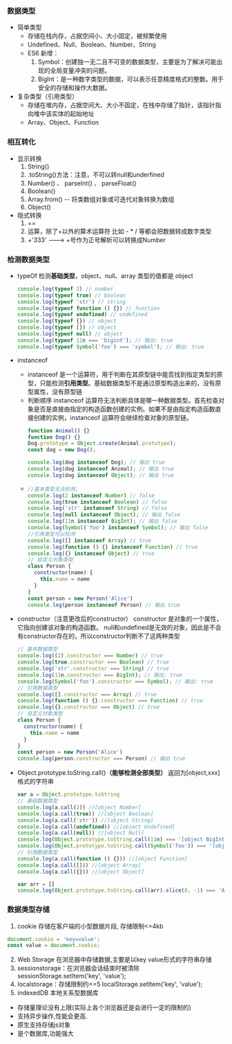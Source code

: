 ### 数据类型

- 简单类型
  - 存储在栈内存，占据空间小、大小固定，被频繁使用
  - Undefined、Null、Boolean、Number、String
  - ES6 新增：
    1. Symbol：创建独一无二且不可变的数据类型，主要是为了解决可能出现的全局变量冲突的问题。
    2. BigInt：是一种数字类型的数据，可以表示任意精度格式的整数。用于安全的存储和操作大数据。
- 复杂类型（引用类型）
  - 存储在堆内存，占据空间大、大小不固定，在栈中存储了指针，该指针指向堆中该实体的起始地址
  - Array、Object、Function

### 相互转化
- 显示转换
  1. String() 
  2. .toString()方法：注意，不可以转null和underfined
  3. Number() 、 parseInt() 、 parseFloat()
  4. Boolean()
  5. Array.from() -- 将类数组对象或可迭代对象转换为数组
  6. Object()
- 隐式转换
  1. ==
  2. 运算，除了+以外的算术运算符 比如 - * / 等都会把数据转成数字类型
  3. +'333'  ---> +号作为正号解析可以转换成Number
### 检测数据类型

- typeOf
  检测**基础类型**，object、null、array 类型的值都是 object

    ```js
    console.log(typeof 2) // number
    console.log(typeof true) // boolean
    console.log(typeof 'str') // string
    console.log(typeof function () {}) // function
    console.log(typeof undefined) // undefined
    console.log(typeof {}) // object
    console.log(typeof []) // object
    console.log(typeof null) // object
    console.log(typeof 11n === 'bigint'); // 输出: true
    console.log(typeof Symbol('foo') === 'symbol'); // 输出: true
    ```

- instanceof
  - instanceof 是一个运算符，用于判断在其原型链中能否找到指定类型的原型，只能检测**引用类型**。基础数据类型不是通过原型构造出来的，没有原型属性，没有原型链
  - 判断顺序
    instanceof 运算符无法判断具体是哪一种数据类型。首先检查对象是否是直接由指定的构造函数创建的实例。如果不是由指定构造函数直接创建的实例，instanceof 运算符会继续检查对象的原型链。
    ```js
    function Animal() {}
    function Dog() {}
    Dog.prototype = Object.create(Animal.prototype);
    const dog = new Dog();

    console.log(dog instanceof Dog); // 输出 true
    console.log(dog instanceof Animal); // 输出 true
    console.log(dog instanceof Object); // 输出 true
    ```
  - 
    ```js
    //基本类型无法检测，
    console.log(2 instanceof Number) // false
    console.log(true instanceof Boolean) // false
    console.log('str' instanceof String) // false
    console.log(null instanceof Object); // 输出 false
    console.log(11n instanceof BigInt); // 输出 false
    console.log(Symbol('foo') instanceof Symbol); // 输出 false
    //引用类型可以检测
    console.log([] instanceof Array) // true
    console.log(function () {} instanceof Function) // true
    console.log({} instanceof Object) // true
    // 自定义对象类型
    class Person {
      constructor(name) {
        this.name = name
      }
    }
    const person = new Person('Alice')
    console.log(person instanceof Person) // 输出 true
    ```

- constructor（注意更改后的constructor）
  constructor 是对象的一个属性，它指向创建该对象的构造函数。
  null和undefined是无效的对象，因此是不会有constructor存在的，所以constructor判断不了这两种类型

    ```js
    // 基本数据类型
    console.log((2).constructor === Number) // true
    console.log(true.constructor === Boolean) // true
    console.log('str'.constructor === String) // true
    console.log(11n.constructor === BigInt); // 输出: true
    console.log(Symbol('foo').constructor === Symbol); // 输出: true
    // 引用数据类型
    console.log([].constructor === Array) // true
    console.log(function () {}.constructor === Function) // true
    console.log({}.constructor === Object) // true
    // 自定义对象类型
    class Person {
      constructor(name) {
        this.name = name
      }
    }
    const person = new Person('Alice')
    console.log(person.constructor === Person) // 输出 true
    ```

- Object.prototype.toString.call()**（能够检测全部类型）**
  返回为[object,xxx]格式的字符串
    ```js
    var a = Object.prototype.toString
    // 基础数据类型
    console.log(a.call(2)) //[object Number]
    console.log(a.call(true)) //[object Boolean]
    console.log(a.call('str')) //[object String]
    console.log(a.call(undefined)) //[object Undefined]
    console.log(a.call(null)) //[object Null]
    console.log(Object.prototype.toString.call(11n) === '[object BigInt]'); // 输出: true
    console.log(Object.prototype.toString.call(Symbol('foo')) === '[object Symbol]'); // 输出: true
    // 引用数据类型
    console.log(a.call(function () {})) //[object Function]
    console.log(a.call([])) //[object Array]
    console.log(a.call({})) //[object Object]

    var arr = []
    console.log(Object.prototype.toString.call(arr).slice(8, -1) === 'Array') //true
    ```

### 数据类型存储
1. cookie 
存储在客户端的小型数据片段,	存储限制<=4kb
```js
document.cookie = 'key=value';
const value = document.cookie;
```
2. Web Storage
在浏览器中存储数据,主要是以key value形式的字符串存储
  1. sessionstorage：在浏览器会话结束时被清除
  sessionStorage.setItem('key', 'value');
  2. localstorage：存储限制约<=5
  localStorage.setItem('key', 'value');
3. indexedDB
本地关系型数据库
- 存储量理论没有上限(实际上各个浏览器还是会进行一定的限制的)
- 支持异步操作,性能会更高.
- 原生支持存储js对象
- 是个数据库,功能强大
